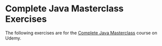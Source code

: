 # Complete Java Masterclass Exercises
The following exercises are for the [Complete Java Masterclass](https://www.udemy.com/java-the-complete-java-developer-course/learn/v4/content) course on Udemy.
